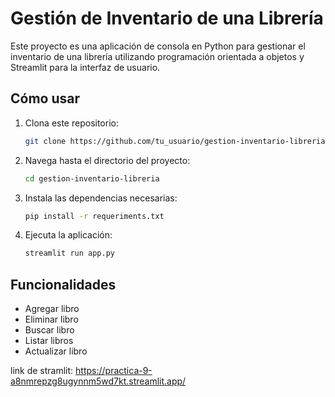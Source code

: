 # Gestión de Inventario de una Librería

Este proyecto es una aplicación de consola en Python para gestionar el inventario de una librería utilizando programación orientada a objetos y Streamlit para la interfaz de usuario.

## Cómo usar

1. Clona este repositorio:

   ```sh
   git clone https://github.com/tu_usuario/gestion-inventario-libreria.git
   ```

2. Navega hasta el directorio del proyecto:

   ```sh
   cd gestion-inventario-libreria
   ```

3. Instala las dependencias necesarias:

   ```sh
   pip install -r requeriments.txt
   ```

4. Ejecuta la aplicación:

   ```sh
   streamlit run app.py
   ```

## Funcionalidades

- Agregar libro
- Eliminar libro
- Buscar libro
- Listar libros
- Actualizar libro



link de stramlit: https://practica-9-a8nmrepzg8ugynnm5wd7kt.streamlit.app/

